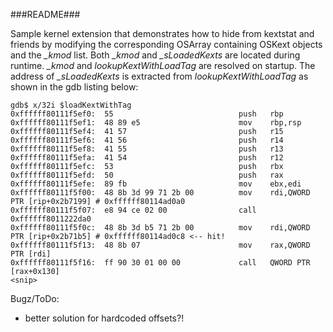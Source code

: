 ###README###

Sample kernel extension that demonstrates how to hide from kextstat and friends
by modifying the corresponding OSArray containing OSKext objects and the
*\_kmod* list. Both *\_kmod* and *_sLoadedKexts* are located during runtime.
*\_kmod* and *lookupKextWithLoadTag* are resolved on startup. The address of
*_sLoadedKexts* is extracted from *lookupKextWithLoadTag* as shown in the gdb
listing below:

	gdb$ x/32i $loadKextWithTag
	0xffffff80111f5ef0:  55                            push   rbp
	0xffffff80111f5ef1:  48 89 e5                      mov    rbp,rsp
	0xffffff80111f5ef4:  41 57                         push   r15
	0xffffff80111f5ef6:  41 56                         push   r14
	0xffffff80111f5ef8:  41 55                         push   r13
	0xffffff80111f5efa:  41 54                         push   r12
	0xffffff80111f5efc:  53                            push   rbx
	0xffffff80111f5efd:  50                            push   rax
	0xffffff80111f5efe:  89 fb                         mov    ebx,edi
	0xffffff80111f5f00:  48 8b 3d 99 71 2b 00          mov    rdi,QWORD PTR [rip+0x2b7199] # 0xffffff80114ad0a0
	0xffffff80111f5f07:  e8 94 ce 02 00                call   0xffffff8011222da0
	0xffffff80111f5f0c:  48 8b 3d b5 71 2b 00          mov    rdi,QWORD PTR [rip+0x2b71b5] # 0xffffff80114ad0c8 <-- hit!
	0xffffff80111f5f13:  48 8b 07                      mov    rax,QWORD PTR [rdi]
	0xffffff80111f5f16:  ff 90 30 01 00 00             call   QWORD PTR [rax+0x130]
	<snip>


Bugz/ToDo:

* better solution for hardcoded offsets?!

